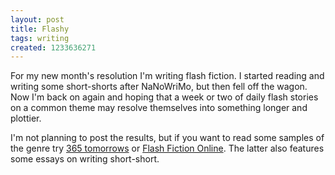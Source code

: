 ```yaml
---
layout: post
title: Flashy
tags: writing
created: 1233636271
---
```

For my new month's resolution I'm writing flash fiction.  I started reading and writing some short-shorts after NaNoWriMo, but then fell off the wagon.  Now I'm back on again and hoping that a week or two of daily flash stories on a common theme may resolve themselves into something longer and plottier.

I'm not planning to post the results, but if you want to read some samples of the genre try [365 tomorrows](http://www.365tomorrows.com/) or [Flash Fiction Online](http://www.flashfictiononline.com/).  The latter also features some essays on writing short-short.
